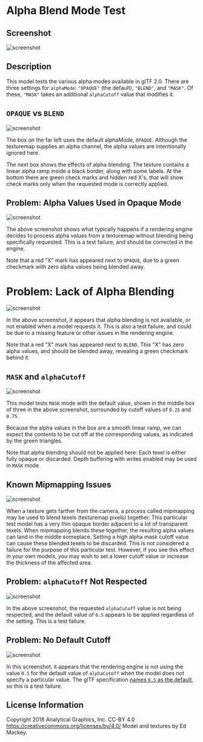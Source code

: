 # Alpha Blend Mode Test

## Screenshot

![screenshot](screenshot/screenshot_large.jpg)

## Description

This model tests the various alpha modes available in glTF 2.0. There are three settings for `alphaMode`: `"OPAQUE"` (the default), `"BLEND"`, and `"MASK"`. Of these, `"MASK"` takes an additional `alphaCutoff` value that modifies it.

## `OPAQUE` vs `BLEND`

![screenshot](screenshot/OpaqueVsBlend.jpg)

The box on the far left uses the default alphaMode, `OPAQUE`. Although the texturemap supplies an alpha channel, the alpha values are intentionally ignored here.

The next box shows the effects of alpha blending. The texture contains a linear alpha ramp inside a black border, along with some labels. At the bottom there are green check marks and hidden red X's, that will show check marks only when the requested mode is correctly applied.

## Problem: Alpha Values Used in Opaque Mode

![screenshot](screenshot/OpaqueFail.jpg)

The above screenshot shows what typically happens if a rendering engine decides to process alpha values from a texturemap without blending being specifically requested. This is a test failure, and should be corrected in the engine.

Note that a red "X" mark has appeared next to `OPAQUE`, due to a green checkmark with zero alpha values being blended away.

# Problem: Lack of Alpha Blending

![screenshot](screenshot/BlendFail.jpg)

In the above screenshot, it appears that alpha blending is not available, or not enabled when a model requests it. This is also a test failure, and could be due to a missing feature or other issues in the rendering engine.

Note that a red "X" mark has appeared next to `BLEND`. This "X" has zero alpha values, and should be blended away, revealing a green checkmark behind it.

## `MASK` and `alphaCutoff`

![screenshot](screenshot/CutoffTests.jpg)

This model tests `MASK` mode with the default value, shown in the middle box of three in the above screenshot, surrounded by cutoff values of `0.25` and `0.75`.

Because the alpha values in the box are a smooth linear ramp, we can expect the contents to be cut off at the corresponding values, as indicated by the green triangles.

Note that alpha blending should not be applied here: Each texel is either fully opaque or discarded. Depth buffering with writes enabled may be used in `MASK` mode.

## Known Mipmapping Issues

![screenshot](screenshot/MissingBorder.png)

When a texture gets farther from the camera, a process called mipmapping may be used to blend texels (texturemap pixels) together. This particular test model has a very thin opaque border adjacent to a lot of transparent texels. When mipmapping blends these together, the resulting alpha values can land in the middle someplace. Setting a high alpha mask cutoff value can cause these blended texels to be discarded. This is not considered a failure for the purpose of this particular test. However, if you see this effect in your own models, you may wish to set a lower cutoff value or increase the thickness of the affected area.

## Problem: `alphaCutoff` Not Respected

![screenshot](screenshot/CutoffValueFail.jpg)

In the above screenshot, the requested `alphaCutoff` value is not being respected, and the default value of `0.5` appears to be applied regardless of the setting. This is a test failure.

## Problem: No Default Cutoff

![screenshot](screenshot/CutoffDefaultFail.jpg)

In this screenshot, it appears that the rendering engine is not using the value `0.5` for the default value of `alphaCutoff` when the model does not specify a particular value. The glTF specification [names `0.5` as the default](https://github.com/KhronosGroup/glTF/blob/0890b76c62cc762ce82d4010df9bfebb1634839b/specification/2.0/schema/material.schema.json#L68), so this is a test failure.

## License Information

Copyright 2018 Analytical Graphics, Inc.
CC-BY 4.0 https://creativecommons.org/licenses/by/4.0/
Model and textures by Ed Mackey.
